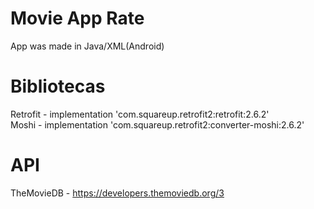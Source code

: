 # Movie App Rate

App was made in Java/XML(Android)<br>
# Bibliotecas
Retrofit - implementation 'com.squareup.retrofit2:retrofit:2.6.2'<br>
Moshi - implementation 'com.squareup.retrofit2:converter-moshi:2.6.2'
# API 
TheMovieDB - https://developers.themoviedb.org/3
